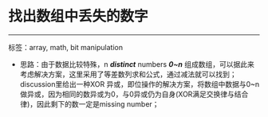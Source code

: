 # 找出数组中丢失的数字  
---
标签：array, math, bit manipulation  

* 思路：由于数据比较特殊，n ___distinct___ numbers ___0~n___ 组成数组，可以据此来考虑解决方案，这里采用了等差数列求和公式，通过减法就可以找到；  
  discussion里给出一种XOR 异或，即位操作的解决方案，将数组中数据与0~n做异或，因为相同的数异或为0，与0异或仍为自身(XOR满足交换律与结合律)，因此剩下的数一定是missing number；

